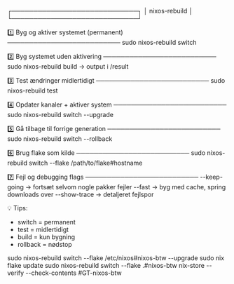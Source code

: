 
┌─────────────────────────────┐
│       nixos-rebuild         │
└─────────────────────────────┘

1️⃣ Byg og aktiver systemet (permanent)
   ──────────────────────────
   sudo nixos-rebuild switch

2️⃣ Byg systemet uden aktivering
   ──────────────────────────
   sudo nixos-rebuild build
   → output i /result

3️⃣ Test ændringer midlertidigt
   ──────────────────────────
   sudo nixos-rebuild test

4️⃣ Opdater kanaler + aktiver system
   ──────────────────────────
   sudo nixos-rebuild switch --upgrade

5️⃣ Gå tilbage til forrige generation
   ──────────────────────────
   sudo nixos-rebuild switch --rollback

6️⃣ Brug flake som kilde
   ──────────────────────────
   sudo nixos-rebuild switch --flake /path/to/flake#hostname

7️⃣ Fejl og debugging flags
   ──────────────────────────
   --keep-going    → fortsæt selvom nogle pakker fejler
   --fast          → byg med cache, spring downloads over
   --show-trace    → detaljeret fejlspor

💡 Tips:
- switch = permanent
- test   = midlertidigt
- build  = kun bygning
- rollback = nødstop

sudo nixos-rebuild switch --flake /etc/nixos#nixos-btw --upgrade
sudo nix flake update
sudo nixos-rebuild switch --flake .#nixos-btw
nix-store --verify --check-contents
#GT-nixos-btw

